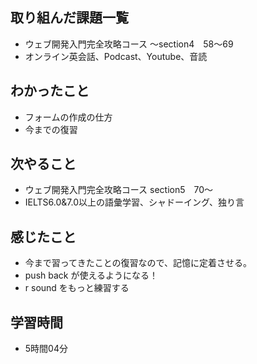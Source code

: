 ## 取り組んだ課題一覧
- ウェブ開発入門完全攻略コース 〜section4　58〜69
- オンライン英会話、Podcast、Youtube、音読
## わかったこと
- フォームの作成の仕方
- 今までの復習
## 次やること
- ウェブ開発入門完全攻略コース section5　70〜
- IELTS6.0&7.0以上の語彙学習、シャドーイング、独り言
## 感じたこと
- 今まで習ってきたことの復習なので、記憶に定着させる。
- push back が使えるようになる！
- r sound をもっと練習する
## 学習時間
- 5時間04分
